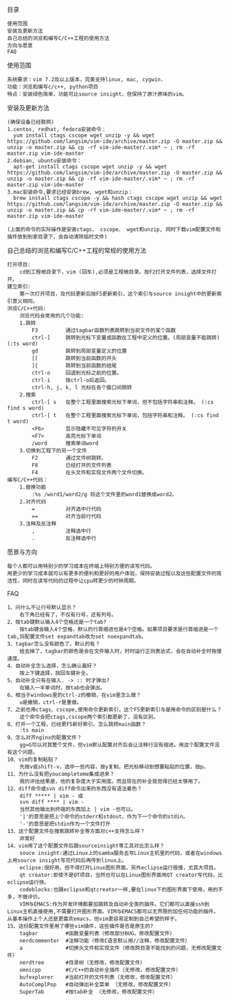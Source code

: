 目录

    使用范围
    安装及更新方法
    自己总结的浏览和编写C/C++工程的使用方法
    方向与愿景
    FAQ


使用范围
    
    系统要求：vim 7.2及以上版本，完美支持linux, mac, cygwin.
    功能：浏览和编写c/c++, python项目
    特点：安装绿色简单，功能可比source insight，但保持了原汁原味的vim。


安装及更新方法

    (确保设备已经联网)
    1.centos, redhat, fedora安装命令：
      yum install ctags cscope wget unzip -y && wget https://github.com/langsim/vim-ide/archive/master.zip -O master.zip && unzip -o master.zip && cp -rf vim-ide-master/.vim* ~ ; rm -rf master.zip vim-ide-master
    2.debian, ubuntu安装命令：
      apt-get install ctags cscope wget unzip -y && wget https://github.com/langsim/vim-ide/archive/master.zip -O master.zip && unzip -o master.zip && cp -rf vim-ide-master/.vim* ~ ; rm -rf master.zip vim-ide-master
    3.mac安装命令,要求已经安装brew, wget和unzip：
      brew install ctags cscope -y && hash ctags cscope wget unzip && wget https://github.com/langsim/vim-ide/archive/master.zip -O master.zip && unzip -o master.zip && cp -rf vim-ide-master/.vim* ~ ; rm -rf master.zip vim-ide-master

    (上面的命令的实际操作是安装ctags、 cscope、 wget和unzip, 同时下载vim配置文件和插件放到到家目录下，会自动清除临时文件)


自己总结的浏览和编写C/C++工程的常规的使用方法 

    打开项目:
        cd到工程根目录下，vim (回车),必须是工程根目录。按F2打开文件列表，选择文件打开。
    建立索引:
        第一次打开项目，及代码更新后按F5更新索引，这个索引与source insight中的更新索引意义相同。
    浏览C/C++代码:
        浏览代码会常用的几个功能:
        1.跳转
            F3         通过tagbar函数列表跳转到当前文件的某个函数
            ctrl-]     跳转到光标下变量或函数在工程中定义的位置。(局部变量不能跳转) (:ts word)
            gd         跳转到局部变量定义的位置
            [[         跳转到当前函数的开头
            ][         跳转到当前函数的结尾
            ctrl-o     回退到光标之前的位置。
            ctrl-i     按ctrl-o后返回。
            ctrl-h, j, k, l 光标在各个窗口间跳转
        2.搜索
            ctrl-[ s   在整个工程里面搜索光标下单词，但不包括字符串和注释。 (:cs find s word)
            ctrl-[ t   在整个工程里面搜索光标下单词，包括字符串和注释。 (:cs find t word)
            <F6>       显示隐藏不可见字符的开关
            <F7>       高亮光标下单词
            /word      搜索单词word
        3.切换到工程下的另一个文件
            F2         通过文件树跳转。
            F8         已经打开的文件列表
            F4         在头文件和实现文件两个文件切换。
    编写C/C++代码：
        1.替换功能
            :%s /word1/word2/g 将这个文件里的word1替换成word2。
        2.对齐代码
            =          对齐选中行代码
            ==         对齐当前行代码
        3.注释及反注释
            ,          注释选中行
            .          反注释选中行


愿景与方向

    每个人都可以用特别少的学习成本在终端上特别方便的读写代码。
    用更少的学习成本就可以有更多的便利和更好的用户体验，保持安装过程以及这些配置文件的简洁性，同时在读写代码的过程中让cpu转更少的时钟周期。


FAQ

    1、问什么不让行号默认显示？
        右下角已经有了，不仅有行号，还有列号。
    2、按tab键默认输入4个空格还是一个tab?
        按tab键会输入4个空格，默认的行首缩进也是4个空格。如果项目要求是行首缩进是一个tab,将配置文件set expandtab改为set noexpandtab。
    3、tagbar怎么没有颜色了，默认的有？
        给去掉了，tagbar的颜色是会在文件输入时，时时运行正则表达式，会在自动补全时拖慢速度。
    4、自动补全怎么选择，怎么确认最好？
        按上下键选择，按回车键补全。
    5、自动补全只有在输入. -> :: 时才弹出?
        在输入一半单词时，按tab也会弹出。
    6、相当于windows里的ctrl-z的撤销，在vim里怎么做？
        u是撤销，ctrl-r是重做。
    7、之前也用ctags、cscope,使用命令更新索引，这个F5更新索引与是用命令的区别是什么？
        这个命令会把ctags,cscope两个索引都更新了，没有区别。
    8、打开一个工程，已经更F5新好索引，怎么跳转main函数？
        :ts main
    9、怎么对齐nginx的配置文件？
        gg=G可以对其整个文件，但vim默认配置对齐后会让注释行没有缩进。用这个配置文件没有这个问题。
    10、vim的复制粘贴？
        先按v或shift-v，选中一些内容，按y复制，把光标移动到想要粘贴的位置，按p。
    11、为什么没有把youcompleteme集成进来？
        我的评估结果是，他的复杂度大于实用度。而且现在的补全我觉得已经太够用了。
    12、diff命令或svn diff命令出来的东西没有语法着色？
        diff ***** | vim - 或
        svn diff **** | vim -
        当然其他输出到终端的东西加上 | vim -也可以。
        '|'的意思是把上个命令的stderr和stdout，作为下一个命令的stdin。
        '-'的意思是把stdin作为一个文件打开
    13、这个配置文件在搜索跳转补全等方面对c++支持怎么样？
        非常好
    14、vim用了这个配置文件后跟sourceinsight等工具对比怎么样？
        souce insight:通过Linux上的samba服务去写Linux主机里的代码，或者在windows上用source insight写完代码后再传到linux上。
        eclipse:很好用，但不得打开Linux图形界面，另外eclipse运行很慢，尤其大项目。
        qt creator:即使不是QT项目，当然也可以在Linux图形界面用QT creator写代码，比eclipse运行快。
        codeblocks:也跟eclipse和qtcreator一样,要在linux下的图形界面下使用，用的不多，不做评价。
        VIM与EMACS:作为开发环境都要加跳转及自动补全类的插件。它们都可以直接ssh到Linux主机直接使用,不需要打开图形界面。VIM与EMACS都可以无界限的加任何功能的插件。从基本操作上个人还是更喜欢emacs，但vim更容易定制到自己希望的样子。
    15、这份配置文件里用了哪些vim插件，这些插件是否是原生的?
        tagbar         #函数变量列表（修改部分BUG，修改配置文件）
        nerdcommenter  #注释功能（修改C语言默认用//注释，修改配置文件）
        a              #切换头文件和实现文件（修改跨目录不能找到的问题，无修改配置文件）
        nerdtree       #目录树（无修改，修改配置文件）
        omnicpp        #C/C++的自动补全插件（无修改，修改配置文件）
        bufexplorer    #当前打开的文件列表（无修改，修改配置文件）
        AutoComplPop   #自动弹出补全菜单 （无修改，修改配置文件）
        SuperTab       #按tab补全 （无修改，修改配置文件）

